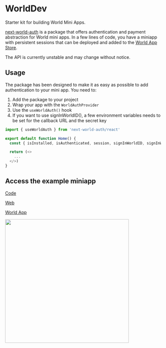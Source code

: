 # WorldDev

Starter kit for building World Mini Apps.

[next-world-auth](https://www.npmjs.com/package/next-world-auth) is a package that offers authentication and payment abstraction for World mini apps. In a few lines of code, you have a miniapp with persistent sessions that can be deployed and added to the [World App Store](https://world.org/ecosystem).

The API is currently unstable and may change without notice. 

## Usage

The package has been designed to make it as easy as possible to add authentication to your mini app. You need to:

1. Add the package to your project
2. Wrap your app with the `WorldAuthProvider`
3. Use the `useWorldAuth()` hook
4. If you want to use signInWorldID(), a few environment variables needs to be set for the callback URL and the secret key

```typescript
import { useWorldAuth } from 'next-world-auth/react'

export default function Home() {
  const { isInstalled, isAuthenticated, session, signInWorldID, signInWallet, signOut, getLocation } = useWorldAuth

  return (<>
    ...
  </>)
}
```

## Access the example miniapp

[Code](https://github.com/gip/worlddev/tree/main/next-mini-app)

[Web](https://worlddev.vercel.app/)

[World App](https://worldcoin.org/mini-app?app_id=app_a963cd2077f59caf1146198685eed59a&draft_id=meta_4d75d4955b27044f4ef562e60ad09d17)

<img src="./next-mini-app/public/miniappqr.png" width="400" height="400">
